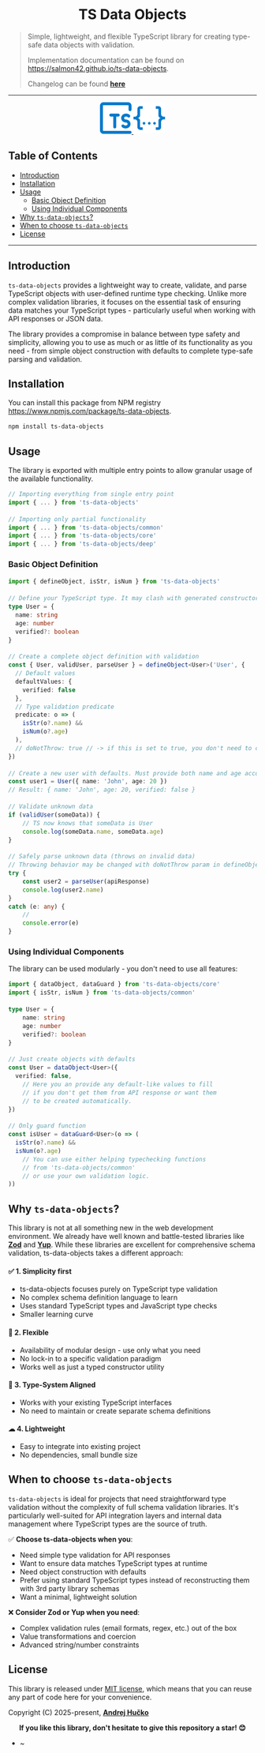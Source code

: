 <h1 align="center" id="top">TS Data Objects</h1>

> Simple, lightweight, and flexible TypeScript library for creating type-safe data objects with validation.
>
> Implementation documentation can be found on https://salmon42.github.io/ts-data-objects.
>
> Changelog can be found [**here**](https://github.com/Salmon42/ts-data-objects/blob/master/readme/CHANGELOG.md)
---

<p align="center">
	<a href="#top" target="_blank" rel="noreferrer">
		<img src="https://raw.githubusercontent.com/Salmon42/ts-data-objects/refs/heads/master/readme/ts.svg" alt="TypeScript" width="64px" height="64px" />
		<img src="https://raw.githubusercontent.com/Salmon42/ts-data-objects/refs/heads/master/readme/json.svg" alt="JSON" width="64px" height="64px" />
	</a>
</p>

## Table of Contents
* [Introduction](#introduction)
* [Installation](#installation)
* [Usage](#usage)
  * [Basic Object Definition](#basic-object-definition)
  * [Using Individual Components](#using-individual-components)
* [Why `ts-data-objects`?](#why-ts-data-objects)
* [When to choose `ts-data-objects`](#when-to-choose-ts-data-objects)
* [License](#license)

---

## Introduction
`ts-data-objects` provides a lightweight way to create, validate, and parse TypeScript objects with user-defined runtime type checking. Unlike more complex validation libraries, it focuses on the essential task of ensuring data matches your TypeScript types - particularly useful when working with API responses or JSON data.

The library provides a compromise in balance between type safety and simplicity, allowing you to use as much or as little of its functionality as you need - from simple object construction with defaults to complete type-safe parsing and validation.


## Installation
You can install this package from NPM registry https://www.npmjs.com/package/ts-data-objects.

```bash
npm install ts-data-objects
```


## Usage
The library is exported with multiple entry points to allow granular usage of the available functionality.

```typescript
// Importing everything from single entry point
import { ... } from 'ts-data-objects'

// Importing only partial functionality
import { ... } from 'ts-data-objects/common'
import { ... } from 'ts-data-objects/core'
import { ... } from 'ts-data-objects/deep'
```

### Basic Object Definition
```typescript
import { defineObject, isStr, isNum } from 'ts-data-objects'

// Define your TypeScript type. It may clash with generated constructor
type User = {
  name: string
  age: number
  verified?: boolean
}

// Create a complete object definition with validation
const { User, validUser, parseUser } = defineObject<User>('User', {
  // Default values
  defaultValues: {
    verified: false
  },
  // Type validation predicate
  predicate: o => (
    isStr(o?.name) &&
    isNum(o?.age)
  ),
  // doNotThrow: true // -> if this is set to true, you don't need to catch any error, it will only log console.error by itself
})

// Create a new user with defaults. Must provide both name and age accorting to TS type/interface
const user1 = User({ name: 'John', age: 20 })
// Result: { name: 'John', age: 20, verified: false }

// Validate unknown data
if (validUser(someData)) {
	// TS now knows that someData is User
	console.log(someData.name, someData.age)
}

// Safely parse unknown data (throws on invalid data)
// Throwing behavior may be changed with doNotThrow param in defineObject
try {
	const user2 = parseUser(apiResponse)
	console.log(user2.name)
}
catch (e: any) {
	//
	console.error(e)
}
```

### Using Individual Components
The library can be used modularly - you don't need to use all features:

```typescript
import { dataObject, dataGuard } from 'ts-data-objects/core'
import { isStr, isNum } from 'ts-data-objects/common'

type User = {
	name: string
	age: number
	verified?: boolean
}

// Just create objects with defaults
const User = dataObject<User>({
  verified: false,
	// Here you an provide any default-like values to fill
	// if you don't get them from API response or want them
	// to be created automatically.
})

// Only guard function
const isUser = dataGuard<User>(o => (
  isStr(o?.name) &&
  isNum(o?.age)
	// You can use either helping typechecking functions
	// from 'ts-data-objects/common'
	// or use your own validation logic.
))
```

## Why `ts-data-objects`?
This library is not at all something new in the web development environment. We already have well known and battle-tested libraries like **[Zod](https://github.com/colinhacks/zod)** and **[Yup](https://github.com/jquense/yup)**. While these libraries are excellent for comprehensive schema validation, ts-data-objects takes a different approach:

#### ✅ 1. Simplicity first
* ts-data-objects focuses purely on TypeScript type validation
* No complex schema definition language to learn
* Uses standard TypeScript types and JavaScript type checks
* Smaller learning curve

#### 💪 2. Flexible
* Availability of modular design - use only what you need
* No lock-in to a specific validation paradigm
* Works well as just a typed constructor utility

#### 🔄 3. Type-System Aligned
* Works with your existing TypeScript interfaces
* No need to maintain or create separate schema definitions

#### ☁ 4. Lightweight
* Easy to integrate into existing project
* No dependencies, small bundle size

## When to choose `ts-data-objects`
`ts-data-objects` is ideal for projects that need straightforward type validation without the complexity of full schema validation libraries. It's particularly well-suited for API integration layers and internal data management where TypeScript types are the source of truth.

✅ **Choose ts-data-objects when you**:
* Need simple type validation for API responses
* Want to ensure data matches TypeScript types at runtime
* Need object construction with defaults
* Prefer using standard TypeScript types instead of reconstructing them with 3rd party library schemas
* Want a minimal, lightweight solution

❌ **Consider Zod or Yup when you need**:
* Complex validation rules (email formats, regex, etc.) out of the box
* Value transformations and coercion
* Advanced string/number constraints



## License
This library is released under [MIT license](https://opensource.org/license/MIT), which means that you can reuse any part of code here for your convenience.

Copyright (C) 2025-present, **[Andrej Hučko](https://www.linkedin.com/in/andrejhucko/)**

<p align="center">
<b>If you like this library, don't hesitate to give this repository a star! 😊</b>
</p>


* ~

